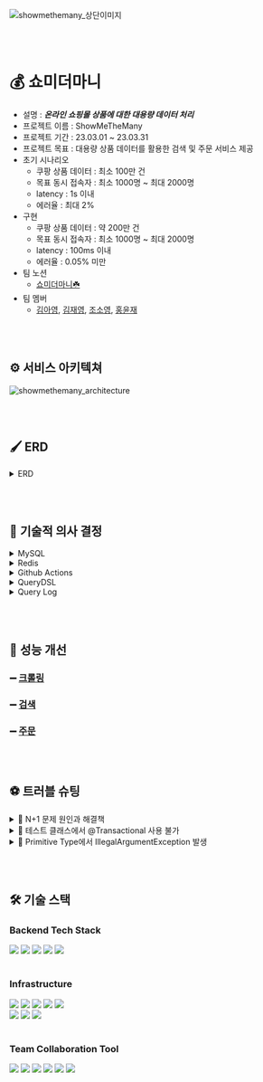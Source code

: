 ![showmethemany_상단이미지](https://user-images.githubusercontent.com/117756400/230520235-f678649a-ef4f-40e9-afd0-c79cf75ff79c.png)

<br /> <br />

# 💰 쇼미더마니
- 설명 : ***온라인 쇼핑몰 상품에 대한 대용량 데이터 처리***  
- 프로젝트 이름 : ShowMeTheMany  
- 프로젝트 기간 : 23.03.01 ~ 23.03.31
- 프로젝트 목표 : 대용량 상품 데이터를 활용한 검색 및 주문 서비스 제공  
- 초기 시나리오
  - 쿠팡 상품 데이터 : 최소 100만 건
  - 목표 동시 접속자 : 최소 1000명 ~ 최대 2000명
  - latency : 1s 이내
  - 에러율 : 최대 2%
- 구현
  - 쿠팡 상품 데이터 : 약 200만 건  
  - 목표 동시 접속자 : 최소 1000명 ~ 최대 2000명  
  - latency : 100ms 이내
  - 에러율 : 0.05% 미만
- 팀 노션
  - [쇼미더마니☘️](https://rogue-brook-6ec.notion.site/Show-Me-The-Many-7160e21c29a947c98c9a6fde49d20739)
- 팀 멤버
  - [김아영](https://github.com/isladaisy), [김재영](https://github.com/code0613), [조소영](https://github.com/littlezero48), [홍윤재](https://github.com/PigletHong)
  

<br /> <br />

## ⚙️ 서비스 아키텍쳐
![showmethemany_architecture](https://user-images.githubusercontent.com/117756400/230712853-35d4e2c5-bf1e-4d12-9d34-eb439160ec4b.png)

<br /> <br />

## 🖌 ERD
<details>
<summary>ERD</summary>
<div markdown="1">
<br />

![showmethemany_erd](https://user-images.githubusercontent.com/117756400/230522331-722eb31d-c266-4891-a742-308f740ce1d8.png)
</div>
</details>

<br /> <br />

## 📝 기술적 의사 결정
<details>
<summary>MySQL</summary>
<div markdown="1">

- **기술적 필요성**
  - 프로젝트에서 사용되는 데이터가 구조화되어 있기 때문에 각각의 데이터들을 테이블로 구성하여 관리해야 한다고 판단해 RDBMS 사용 결정
  
- **후보군**
  - MySQL / PostreSQL
  
- **의사 조율 및 결정**
  - 대용량 데이터 처리가 목적이기 때문에 대규모 DB 시스템에 적합한 확장성과 높은 성능을 제공하고 멀티 쓰레드 아키텍처를 사용하여 동시성 처리를 가능하게 하며 상대적으로 레퍼런스가 많은 MySQL을 선택
<br />
</div>
</details>
<details>
<summary>Redis</summary>
<div markdown="1">

- **기술적 필요성**
  - 주문하기 및 주문 취소하기 API를 멀티 쓰레드 환경에서 실행할 때 자료가 업데이트 되는 과정에서 정보가 유실될 경우를 방지하기 위해 도입
  
- **후보군**
  - Synchronized / Pessimistic Lock / Redisson
  
- **의사 조율 및 결정**
  - 데드락을 방지하기 위한 타임 아웃 기능을 제공하고 락을 어플리케이션 단계에서 관리하기 때문에 데이터베이스까지 책임이 전파되지 않는 Redisson을 사용하기로 결정
<br />
</div>
</details>
<details>
<summary>Github Actions</summary>
<div markdown="1">

- **기술적 필요성**
  - 지속적 통합과 지속적 배포를 통한 업무 효율 상승을 위해 도입  
  
- **후보군**
  - Jenkins / Github Action / Travis CI  
  
- **의사 조율 및 결정**
  - 현재 프로젝트 관리를 깃허브를 통하여 진행하고 있고, 소규모 프로젝트이고 추가적인 설치 과정 없이 Github에서 제공하는 환경에서 CI 작업이 가능하기 때문에 Github Action을 사용하는 것이 용이할 거라 생각함  
<br />
</div>
</details>
<details>
<summary>QueryDSL</summary>
<div markdown="1">

- **기술적 필요성**
  - DB에서 데이터를 쿼리하기 위해 도입
  
- **후보군**
  - JPA / Native Query / JPQL / QueryDSL
  
- **의사 조율 및 결정**
  - 데이터 처리 시 다양한 검색 방식으로 동적 쿼리 구현이 필요하다고 판단. 그리고 쿼리를 문자열이 아닌 코드로 작성하고 컴파일 시점에 문법 오류를 확인할 수 있는 QueryDSL를 사용하기로 결정. 여기에 단순 조회는 JPA 메서드를 함께 사용하는 방향으로 함
<br />
</div>
</details>
<details>
<summary>Query Log</summary>
<div markdown="1">

- **기술적 필요성**
  - 애플리케이션에서 실제로 실행된 쿼리 로그를 효과적으로 확인하고 분석하기 위해 도입
  
- **후보군**
  - Hibernate log / Log4jdbc
  
- **의사 조율 및 결정**
  - 설정에 따라 어느 쓰레드가 전송한 쿼리인지 볼 수 있고 해당 쿼리에 대한 결과 값도 알 수 있는 Log4jdbc 도입
<br />
</div>
</details>

<br /> <br />

## 📢 성능 개선
### ➖ [크롤링](https://www.notion.so/4f753a3dd2534a51abd5a9d281b2646a)
### ➖ [검색](https://www.notion.so/62a535b9629a43ddb4b1bb8d639f7ebc)
### ➖ [주문](https://www.notion.so/696207f719754385bb18991fa5641fdf)
<br /> <br />

## ⚽ 트러블 슈팅
<details>
<summary>📌 N+1 문제 원인과 해결책</summary>
<div markdown="1">

- **문제 상황**  
  - 반복문 내 하위 엔티티 개수만큼 불필요한 쿼리 발생

- **이유**  
  - 프록시 객체로 내려받은 하위 엔티티는 데이터를 사용할 때마다 초기화하기 때문 

- **해결 방법**  
  - JPQL fetch join를 통해 하위 엔티티의 데이터를 한 번에 내려받은 후 조회하기로 변경
  <br />
</div>
</details>
<details>
<summary>📌 테스트 클래스에서 @Transactional 사용 불가</summary>
<div markdown="1">

- **문제 상황**  
  - 테스트 클래스 내에서 Transactional 어노테이션이 정상적으로 실행되지 않아 TransactionlRequiredException 발생

- **이유**  
  - 스프링에서는 프록시 객체를 생성한 후에 프록시 객체가 @Transactional이 적용된 빈을 대신해서 호출해주는데 스프링이 관리하지 않는 클래스는 프록시 객체를 생성할 수 없기 때문에 @Component 등으로 빈에 등록해야 함
  - 테스트 클래스에는 스프링 빈에 등록된 적이 없기 때문에 @Transactional 작동 안 함

- **해결 방법**  
  - PlatformTransactionManager 인터페이스를 주입받아 트랜잭션 적용
  <br />
</div>
</details>
<details>
<summary>📌 Primitive Type에서 IllegalArgumentException 발생</summary>
<div markdown="1">

- **문제 상황**  
  - JPA로 insert 하는 과정에서 set 하지 않은 필드에 대해 에러 발생

- **이유**  
  - Primitive Type은 null을 담을 수 없기 때문

- **해결 방법**  
  - 필드 타입을 Reference Type으로 수정하여 해결
  <br />
</div>
</details>

<br /> <br />
  
## 🛠 기술 스택

### Backend Tech Stack  
<img src="https://img.shields.io/badge/java-007396?style=for-the-badge&logo=java&logoColor=white">  <img src="https://img.shields.io/badge/spring-6DB33F?style=for-the-badge&logo=spring&logoColor=white">  <img src="https://img.shields.io/badge/springboot-6DB33F?style=for-the-badge&logo=springboot&logoColor=white">  <img src="https://img.shields.io/badge/apache jmeter-D22128?style=for-the-badge&logo=apachejmeter&logoColor=white">  <img src="https://img.shields.io/badge/junit5-25A162?style=for-the-badge&logo=junit5&logoColor=white">
<br /> <br />

### Infrastructure  
<img src="https://img.shields.io/badge/mysql-4479A1?style=for-the-badge&logo=mysql&logoColor=white">  <img src="https://img.shields.io/badge/redis-DC382D?style=for-the-badge&logo=redis&logoColor=white"> <img src="https://img.shields.io/badge/amazon ec2-FF9900?style=for-the-badge&logo=amazonec2&logoColor=white">  <img src="https://img.shields.io/badge/amazon s3-569A31?style=for-the-badge&logo=amazons3&logoColor=white">  <img src="https://img.shields.io/badge/amazon rds-527FFF?style=for-the-badge&logo=amazonrds&logoColor=white"> <br /> <img src="https://img.shields.io/badge/docker-2496ED?style=for-the-badge&logo=docker&logoColor=white">  <img src="https://img.shields.io/badge/aws codedeploy-FF9E9F?style=for-the-badge&logo=amazonaws&logoColor=white">  <img src="https://img.shields.io/badge/github actions-2088FF?style=for-the-badge&logo=githubactions&logoColor=white">
<br /> <br />
  
### Team Collaboration Tool  
<img src="https://img.shields.io/badge/git-F05032?style=for-the-badge&logo=git&logoColor=white">  <img src="https://img.shields.io/badge/github-181717?style=for-the-badge&logo=github&logoColor=white">  <img src="https://img.shields.io/badge/slack-4A154B?style=for-the-badge&logo=slack&logoColor=white">  <img src="https://img.shields.io/badge/notion-000000?style=for-the-badge&logo=notion&logoColor=white">  <img src="https://img.shields.io/badge/postman-FF6C37?style=for-the-badge&logo=postman&logoColor=white">  <img src="https://img.shields.io/badge/intellij idea-000000?style=for-the-badge&logo=intellijidea&logoColor=white">
<br />

